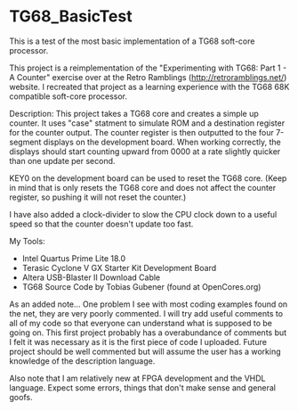 # TG68_BasicTest
This is a test of the most basic implementation of a TG68 soft-core processor.

This project is a reimplementation of the "Experimenting with TG68: Part 1 - A Counter" exercise over at the Retro Ramblings (http://retroramblings.net/) website.  I recreated that project as a learning experience with the TG68 68K compatible soft-core processor.

Description:
This project takes a TG68 core and creates a simple up counter.  It uses "case" statment to simulate ROM and a destination register for the counter output.  The counter register is then outputted to the four 7-segment displays on the development board.  When working correctly, the displays should start counting upward from 0000 at a rate slightly quicker than one update per second.

KEY0 on the development board can be used to reset the TG68 core.  (Keep in mind that is only resets the TG68 core and does not affect the counter register, so pushing it will not reset the counter.)

I have also added a clock-divider to slow the CPU clock down to a useful speed so that the counter doesn't update too fast.

My Tools:
  * Intel Quartus Prime Lite 18.0
  * Terasic Cyclone V GX Starter Kit Development Board
  * Altera USB-Blaster II Download Cable
  * TG68 Source Code by Tobias Gubener (found at OpenCores.org)
	
As an added note...
One problem I see with most coding examples found on the net, they are very poorly commented. I will try add useful comments to all of my code so that everyone can understand what is supposed to be going on.  This first project probably has a overabundance of comments but I felt it was necessary as it is the first piece of code I uploaded.  Future project should be well commented but will assume the user has a working knowledge of the description language.

Also note that I am relatively new at FPGA development and the VHDL language.  Expect some errors, things that don't make sense and general goofs.
